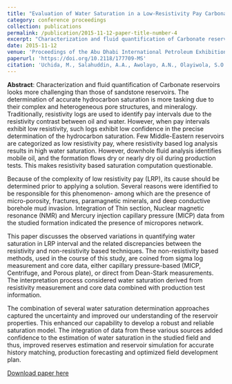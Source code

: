 ```yaml
---
title: "Evaluation of Water Saturation in a Low-Resistivity Pay Carbonate Reservoir Onshore Abu Dhabi: An Integrated Approach"
category: conference proceedings
collection: publications
permalink: /publication/2015-11-12-paper-title-number-4
excerpt: "Characterization and fluid quantification of Carbonate reservoirs looks more challenging than those of sandstone reservoirs. The determination of accurate hydrocarbon saturation is more tasking due to their complex and heterogeneous pore structures, and mineralogy. Traditionally, resistivity logs are used to identify pay intervals due to the resistivity contrast between oil and water. However, when pay intervals exhibit low resistivity, such logs exhibit low confidence in the precise determination of the hydrocarbon saturation. Few Middle-Eastern reservoirs are categorized as low resistivity pay, where resistivity based log analysis results in high water saturation. However, downhole fluid analysis identifies mobile oil, and the formation flows dry or nearly dry oil during production tests. This makes resistivity based saturation computation questionable."
date: 2015-11-12
venue: 'Proceedings of the Abu Dhabi International Petroleum Exhibition & Conference'
paperurl: 'https://doi.org/10.2118/177709-MS'
citation: 'Uchida, M., Salahuddin, A.A., Awolayo, A.N., Olayiwola, S.O. and Khaled E.A. (2015). &quot;Evaluation of Water Saturation in a Low-Resistivity Pay Carbonate Reservoir Onshore Abu Dhabi: An Integrated Approach.&quot; <i>Proceedings of the 2015 Abu Dhabi International Petroleum Exhibition & Conference (ADIPEC 2015), November 9 - 12, UAE</i>.'
---
```

**Abstract**: Characterization and fluid quantification of Carbonate reservoirs looks more challenging than those of sandstone reservoirs. The determination of accurate hydrocarbon saturation is more tasking due to their complex and heterogeneous pore structures, and mineralogy. Traditionally, resistivity logs are used to identify pay intervals due to the resistivity contrast between oil and water. However, when pay intervals exhibit low resistivity, such logs exhibit low confidence in the precise determination of the hydrocarbon saturation. Few Middle-Eastern reservoirs are categorized as low resistivity pay, where resistivity based log analysis results in high water saturation. However, downhole fluid analysis identifies mobile oil, and the formation flows dry or nearly dry oil during production tests. This makes resistivity based saturation computation questionable.

Because of the complexity of low resistivity pay (LRP), its cause should be determined prior to applying a solution. Several reasons were identified to be responsible for this phenomenon- among which are the presence of micro-porosity, fractures, paramagnetic minerals, and deep conductive borehole mud invasion. Integration of Thin section, Nuclear magnetic resonance (NMR) and Mercury injection capillary pressure (MICP) data from the studied formation indicated the presence of micropores network.

This paper discusses the observed variations in quantifying water saturation in LRP interval and the related discrepancies between the resistivity and non-resistivity based techniques. The non-resistivity based methods, used in the course of this study, are coined from sigma log measurement and core data, either capillary pressure-based (MICP, Centrifuge, and Porous plate), or direct from Dean-Stark measurements. The interpretation process considered water saturation derived from resistivity measurement and core data combined with production test information.

The combination of several water saturation determination approaches captured the uncertainty and improved our understanding of the reservoir properties. This enhanced our capability to develop a robust and reliable saturation model. The integration of data from these various sources added confidence to the estimation of water saturation in the studied field and thus, improved reserves estimation and reservoir simulation for accurate history matching, production forecasting and optimized field development plan.

[Download paper here](https://www.researchgate.net/publication/283080851_SPE-177709-MS_Evaluation_of_Water_Saturation_in_a_Low-Resistivity_Pay_Carbonate_Reservoir_Onshore_Abu_Dhabi_An_Integrated_Approach)
